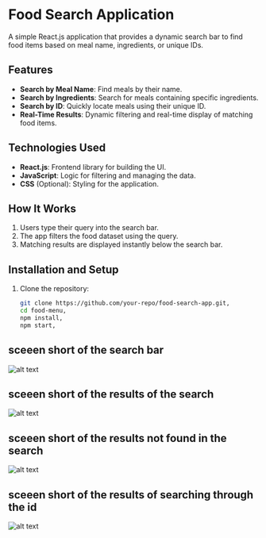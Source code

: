 # Food Search Application

A simple React.js application that provides a dynamic search bar to find food items based on meal name, ingredients, or unique IDs.

## Features

- **Search by Meal Name**: Find meals by their name.
- **Search by Ingredients**: Search for meals containing specific ingredients.
- **Search by ID**: Quickly locate meals using their unique ID.
- **Real-Time Results**: Dynamic filtering and real-time display of matching food items.

## Technologies Used

- **React.js**: Frontend library for building the UI.
- **JavaScript**: Logic for filtering and managing the data.
- **CSS** (Optional): Styling for the application.

## How It Works

1. Users type their query into the search bar.
2. The app filters the food dataset using the query.
3. Matching results are displayed instantly below the search bar.

## Installation and Setup

1. Clone the repository:
   ```bash
   git clone https://github.com/your-repo/food-search-app.git,
   cd food-menu,
   npm install,
   npm start,
   

## sceeen short of the search bar
![alt text](https://raw.githubusercontent.com/vasim-a/food-menu/main/src/assets/search_bar.png)   

## sceeen short of the results of the search
![alt text](https://raw.githubusercontent.com/vasim-a/food-menu/main/src/assets/result.png)

## sceeen short of the results not found in the search
![alt text](https://raw.githubusercontent.com/vasim-a/food-menu/main/src/assets/result%20not%20found.png)

## sceeen short of the results of searching through the id
![alt text](https://raw.githubusercontent.com/vasim-a/food-menu/main/src/assets/idsearch.png)
